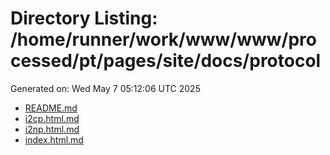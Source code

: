 # Directory Listing: /home/runner/work/www/www/processed/pt/pages/site/docs/protocol
Generated on: Wed May  7 05:12:06 UTC 2025

- [README.md](README.md)
- [i2cp.html.md](i2cp.html.md)
- [i2np.html.md](i2np.html.md)
- [index.html.md](index.html.md)
